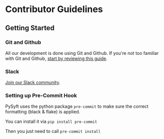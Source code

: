 # Contributor Guidelines

## Getting Started

### Git and Github

All our development is done using Git and Github. If you're not too familiar with Git and Github, [start by reviewing this guide](https://guides.github.com/activities/hello-world).

### Slack

[Join our Slack community](http://slack.openmined.org).

### Setting up Pre-Commit Hook

PySyft uses the python package `pre-commit` to make sure the correct formatting (black & flake) is applied.

You can install it via `pip install pre-commit`

Then you just need to call `pre-commit install`
